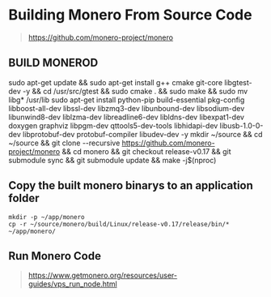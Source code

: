 # Building Monero From Source Code
> https://github.com/monero-project/monero

## BUILD MONEROD
sudo apt-get update && sudo apt-get install g++ cmake git-core libgtest-dev -y && cd /usr/src/gtest && sudo cmake . && sudo make && sudo mv libg* /usr/lib
sudo apt-get install python-pip build-essential pkg-config libboost-all-dev libssl-dev libzmq3-dev libunbound-dev libsodium-dev libunwind8-dev liblzma-dev libreadline6-dev libldns-dev libexpat1-dev doxygen graphviz libpgm-dev qttools5-dev-tools libhidapi-dev libusb-1.0-0-dev libprotobuf-dev protobuf-compiler libudev-dev -y
mkdir ~/source && cd ~/source && git clone --recursive https://github.com/monero-project/monero && cd monero && git checkout release-v0.17 && git submodule sync && git submodule update && make -j$(nproc)


## Copy the built monero binarys to an application folder 
```
mkdir -p ~/app/monero
cp -r ~/source/monero/build/Linux/release-v0.17/release/bin/* ~/app/monero/
```

## Run Monero Code
> https://www.getmonero.org/resources/user-guides/vps_run_node.html
